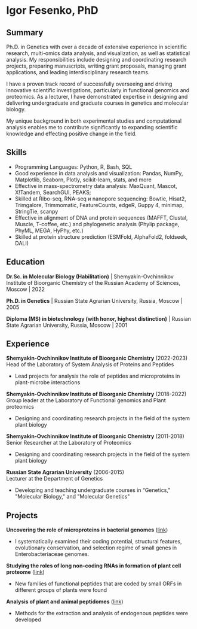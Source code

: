 # Igor Fesenko, PhD

## Summary
Ph.D. in Genetics with over a decade of extensive experience in scientific research, multi-omics data analysis, and visualization, as well as statistical analysis. My responsibilities include designing and coordinating research projects, preparing manuscripts, writing grant proposals, managing grant applications, and leading interdisciplinary research teams.

I have a proven track record of successfully overseeing and driving innovative scientific investigations, particularly in functional genomics and proteomics. As a lecturer, I have demonstrated expertise in designing and delivering undergraduate and graduate courses in genetics and molecular biology.

My unique background in both experimental studies and computational analysis enables me to contribute significantly to expanding scientific knowledge and effecting positive change in the field.

## Skills
- Programming Languages: Python, R, Bash, SQL
- Good experience in data analysis and visualization: Pandas, NumPy, Matplotlib, Seaborn, Plotly, scikit-learn, stats, and more
- Effective in mass-spectrometry data analysis: MaxQuant, Mascot, X!Tandem, SearchGUI, PEAKS;
- Skilled at Ribo-seq, RNA-seq и nanopore sequencing: Bowtie, Hisat2, Trimgalore, Trimmomatic, FeatureCounts, edgeR, Guppy 4, minimap, StringTie, scanpy
- Effective in alignment of DNA and protein sequences (MAFFT, Clustal, Muscle, T-coffee, etc.) and phylogenetic analysis (Phylip package, PhyML, MEGA, HyPhy, etc.)
- Skilled at protein structure prediction (ESMFold, AlphaFold2, foldseek, DALI)

## Education

**Dr.Sc. in Molecular Biology (Habilitation)** | Shemyakin-Ovchinnikov Institute of Bioorganic Chemistry of the Russian Academy of Sciences, Moscow | 2022

**Ph.D. in Genetics** | Russian State Agrarian University, Russia, Moscow | 2005

**Diploma (MS) in biotechnology (with honor, highest distinction)** | Russian State Agrarian University, Russia, Moscow | 2001

## Experience 
**Shemyakin-Ovchinnikov Institute of Bioorganic Chemistry** (2022-2023)   
Head of the Laboratory of System Analysis of Proteins and Peptides
- Lead projects for analysis the role of peptides and microproteins in plant-microbe interactions
  
**Shemyakin-Ovchinnikov Institute of Bioorganic Chemistry** (2018-2022) 
Group leader at the Laboratory of Functional genomics and Plant proteomics
- Designing and coordinating research projects in the field of the system plant biology

**Shemyakin-Ovchinnikov Institute of Bioorganic Chemistry** (2011-2018) 
Senior Researcher at the Laboratory of Proteomics
- Designing and coordinating research projects in the field of the system plant biology

**Russian State Agrarian University** (2006-2015)  
Lecturer at the Department of Genetics
- Developing and teaching undergraduate courses in “Genetics,” "Molecular Biology," and "Molecular Genetics" 

## Projects 
**Uncovering the role of microproteins in bacterial genomes** ([link](https://github.com/IgorFesenko/prokariotic_smORFs))  
- I systematically examined their coding potential, structural features, evolutionary conservation, and selection regime of small genes in Enterobacteriaceae genomes. 

**Studying the roles of long non-coding RNAs in formation of plant cell proteome** ([link](https://github.com/IgorFesenko/smORF_analysis))
- New families of functional peptides that are coded by small ORFs in different groups of plants were found 
 
**Analysis of plant and animal peptidomes** ([link](https://github.com/IgorFesenko/smORF_analysis))
- Methods for the extraction and analysis of endogenous peptides were developed
